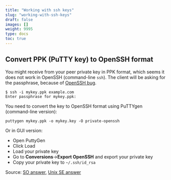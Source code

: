 ```yaml
---
title: "Working with ssh keys"
slug: "working-with-ssh-keys"
draft: false
images: []
weight: 9995
type: docs
toc: true
---
```


## Convert PPK (PuTTY key) to OpenSSH format
You might receive from your peer private key in PPK format, which seems it does not work in OpenSSH (command-line `ssh`). The client will be asking for the passphrase, because of [OpenSSH bug](https://bugzilla.mindrot.org/show_bug.cgi?id=2522).

    $ ssh -i mykey.ppk example.com
    Enter passphrase for mykey.ppk:

You need to convert the key to OpenSSH format using PuTTYgen (command-line version):

    puttygen mykey.ppk -o mykey.key -O private-openssh

Or in GUI version:

 * Open PuttyGen    
 * Click Load
 * Load your private key
 * Go to **Conversions**->**Export OpenSSH** and export your private key
 * Copy your private key to `~/.ssh/id_rsa`

Source: [SO answer](http://stackoverflow.com/a/2224204/2196426), [Unix SE answer](http://unix.stackexchange.com/a/323000/121504)

